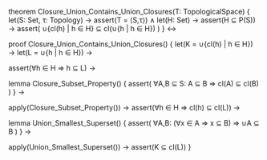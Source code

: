 theorem Closure_Union_Contains_Union_Closures(T: TopologicalSpace) {
  let(S: Set, τ: Topology) →
  assert(T = ⟨S,τ⟩) ∧
  let(H: Set) →
  assert(H ⊆ P(S)) →
  assert(
    ∪{cl(h) | h ∈ H} ⊆ cl(∪{h | h ∈ H})
  )
} ↔

proof Closure_Union_Contains_Union_Closures() {
  let(K = ∪{cl(h) | h ∈ H}) →
  let(L = ∪{h | h ∈ H}) →
  
  assert(∀h ∈ H ⇒ h ⊆ L) →
  
  lemma Closure_Subset_Property() {
    assert(
      ∀A,B ⊆ S: A ⊆ B ⇒ cl(A) ⊆ cl(B)
    )
  } →
  
  apply(Closure_Subset_Property()) →
  assert(∀h ∈ H ⇒ cl(h) ⊆ cl(L)) →
  
  lemma Union_Smallest_Superset() {
    assert(
      ∀A,B: (∀x ∈ A ⇒ x ⊆ B) ⇒ ∪A ⊆ B
    )
  } →
  
  apply(Union_Smallest_Superset()) →
  assert(K ⊆ cl(L))
}